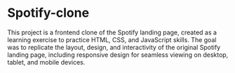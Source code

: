 # Spotify-clone
This project is a frontend clone of the Spotify landing page, created as a learning exercise to practice HTML, CSS, and JavaScript skills. The goal was to replicate the layout, design, and interactivity of the original Spotify landing page, including responsive design for seamless viewing on desktop, tablet, and mobile devices.
